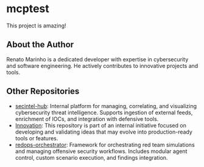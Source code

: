 # mcptest

This project is amazing!

## About the Author
Renato Marinho is a dedicated developer with expertise in cybersecurity and software engineering. He actively contributes to innovative projects and tools.

## Other Repositories
- [secintel-hub](https://github.com/renatomarinhotest/secintel-hub): Internal platform for managing, correlating, and visualizing cybersecurity threat intelligence. Supports ingestion of external feeds, enrichment of IOCs, and integration with defensive tools.
- [Innovation](https://github.com/renatomarinhotest/Innovation): This repository is part of an internal initiative focused on developing and validating ideas that may evolve into production-ready tools or features.
- [redops-orchestrator](https://github.com/renatomarinhotest/redops-orchestrator): Framework for orchestrating red team simulations and managing offensive security workflows. Includes modular agent control, custom scenario execution, and findings integration.

